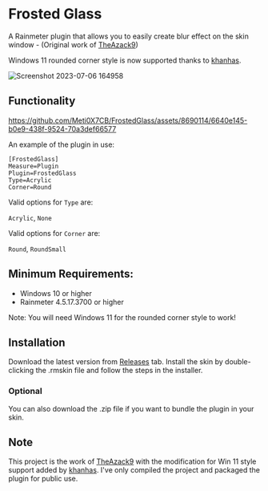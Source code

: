 # Frosted Glass

A Rainmeter plugin that allows you to easily create blur effect on the skin window - (Original work of [TheAzack9](https://github.com/TheAzack9/FrostedGlass))

Windows 11 rounded corner style is now supported thanks to [khanhas](https://github.com/khanhas).

![Screenshot 2023-07-06 164958](https://github.com/Meti0X7CB/FrostedGlass/assets/8690114/e0fa4922-e1de-4291-87ff-5c1e970be615)

## Functionality

https://github.com/Meti0X7CB/FrostedGlass/assets/8690114/6640e145-b0e9-438f-9524-70a3def66577

An example of the plugin in use: 
```
[FrostedGlass]
Measure=Plugin
Plugin=FrostedGlass
Type=Acrylic
Corner=Round
```
Valid options for `Type` are:

`Acrylic`, `None`

Valid options for `Corner` are:

`Round`, `RoundSmall`

## Minimum Requirements:

- Windows 10 or higher
- Rainmeter 4.5.17.3700 or higher

Note: You will need Windows 11 for the rounded corner style to work!

## Installation

Download the latest version from [Releases](https://github.com/Meti0X7CB/FrostedGlass/releases) tab.
Install the skin by double-clicking the .rmskin file and follow the steps in the installer.

### Optional

You can also download the .zip file if you want to bundle the plugin in your skin.

## Note
This project is the work of [TheAzack9](https://github.com/TheAzack9) with the modification for Win 11 style support added by [khanhas](https://github.com/khanhas).
I've only compiled the project and packaged the plugin for public use.
